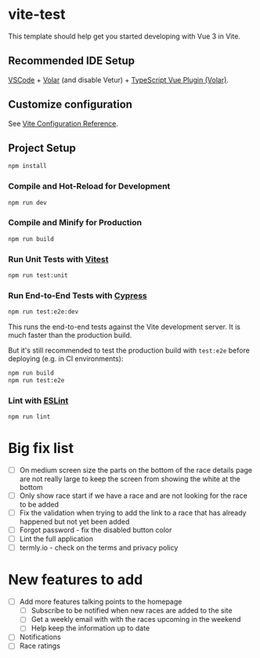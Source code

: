 # vite-test

This template should help get you started developing with Vue 3 in Vite.

## Recommended IDE Setup

[VSCode](https://code.visualstudio.com/) + [Volar](https://marketplace.visualstudio.com/items?itemName=Vue.volar) (and disable Vetur) + [TypeScript Vue Plugin (Volar)](https://marketplace.visualstudio.com/items?itemName=Vue.vscode-typescript-vue-plugin).

## Customize configuration

See [Vite Configuration Reference](https://vitejs.dev/config/).

## Project Setup

```sh
npm install
```

### Compile and Hot-Reload for Development

```sh
npm run dev
```

### Compile and Minify for Production

```sh
npm run build
```

### Run Unit Tests with [Vitest](https://vitest.dev/)

```sh
npm run test:unit
```

### Run End-to-End Tests with [Cypress](https://www.cypress.io/)

```sh
npm run test:e2e:dev
```

This runs the end-to-end tests against the Vite development server.
It is much faster than the production build.

But it's still recommended to test the production build with `test:e2e` before deploying (e.g. in CI environments):

```sh
npm run build
npm run test:e2e
```

### Lint with [ESLint](https://eslint.org/)

```sh
npm run lint
```

# Big fix list
- [ ] On medium screen size the parts on the bottom of the race details page are not really large to keep the screen from showing the white at the bottom
- [ ] Only show race start if we have a race and are not looking for the race to be added
- [ ] Fix the validation when trying to add the link to a race that has already happened but not yet been added
- [ ] Forgot password - fix the disabled button color
- [ ] Lint the full application
- [ ] termly.io - check on the terms and privacy policy

# New features to add
- [ ] Add more features talking points to the homepage
  - [ ] Subscribe to be notified when new races are added to the site
  - [ ] Get a weekly email with with the races upcoming in the weekend
  - [ ] Help keep the information up to date
- [ ] Notifications
- [ ] Race ratings

<!-- Add tailwind css dark mode classes and only the classes. Keek any commented out code. -->
